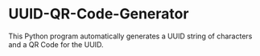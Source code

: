 # UUID-QR-Code-Generator
This Python program automatically generates a UUID string of characters and a QR Code for the UUID.
